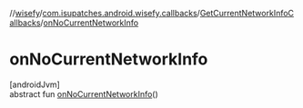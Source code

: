 //[wisefy](../../../index.md)/[com.isupatches.android.wisefy.callbacks](../index.md)/[GetCurrentNetworkInfoCallbacks](index.md)/[onNoCurrentNetworkInfo](on-no-current-network-info.md)

# onNoCurrentNetworkInfo

[androidJvm]\
abstract fun [onNoCurrentNetworkInfo](on-no-current-network-info.md)()
